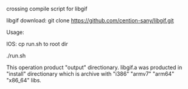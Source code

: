 

crossing compile script for libgif

libgif download: 
git clone https://github.com/cention-sany/libgif.git

Usage:

IOS:
cp run.sh to root dir

./run.sh

This operation product "output" directionary.
libgif.a was producted in "install" directionary which is archive with "i386" "armv7" "arm64" "x86_64" libs.
